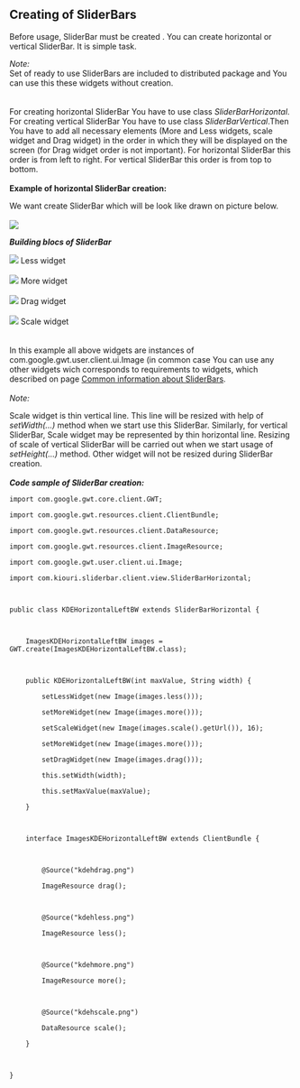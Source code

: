 ## Creating of SliderBars ##

Before usage, SliderBar must be created . You can create horizontal or vertical SliderBar. It is simple task.

_Note:_<br>
Set of ready to use SliderBars are included to distributed package and You can use this these widgets without creation.<br>
<br>
<br>
For creating horizontal SliderBar You have to use class <i>SliderBarHorizontal</i>.  For creating vertical SliderBar You have to use class <i>SliderBarVertical</i>.Then You have to add all necessary elements (More and Less widgets, scale widget and Drag widget) in the order in which they will be displayed on the screen (for Drag widget order is not important).  For horizontal SliderBar this order is from left to right. For vertical SliderBar this order is from top to bottom.<br>
<br>
<b>Example of horizontal SliderBar creation:</b>

We want create SliderBar which will be look like drawn on picture below.<br>
<br>
<img src='https://lh6.googleusercontent.com/_uimY4ZD7jQU/TVY97GcjoeI/AAAAAAAAAeE/vzyD2uAinQ8/kdelefth.png' />


<b><i>Building blocs of SliderBar</i></b>

<img src='https://lh3.googleusercontent.com/_uimY4ZD7jQU/TVY_Rc6_cyI/AAAAAAAAAeM/hEnoqqk59b8/kdehless.png' /> Less widget<br>
<br>
<img src='https://lh5.googleusercontent.com/_uimY4ZD7jQU/TVY_RjyMC-I/AAAAAAAAAeQ/i5QHZSO6Tgg/kdehmore.png' /> More widget<br>
<br>
<img src='https://lh6.googleusercontent.com/_uimY4ZD7jQU/TVY_RgXJcMI/AAAAAAAAAeU/2b90x50cbM8/kdehdrag.png' /> Drag widget<br>
<br>
<img src='https://lh3.googleusercontent.com/_uimY4ZD7jQU/TVY_RyBFZdI/AAAAAAAAAeY/2rcIgfDeVFM/kdehscale.png' /> Scale widget<br>
<br>
<br>
In this example all above widgets are instances of com.google.gwt.user.client.ui.Image (in common case You can use any other widgets wich corresponds to requirements to widgets, which described on page <a href='CommonInformation.md'>Common information about SliderBars</a>.<br>
<br>
<i>Note:</i>

Scale widget is thin vertical line. This line will be resized with help of <i>setWidth(...)</i> method when we start use this SliderBar.  Similarly, for vertical SliderBar, Scale widget may be represented by thin horizontal line. Resizing of scale of vertical SliderBar will be carried out when we start usage of <i>setHeight(...)</i> method. Other widget will not be resized during SliderBar creation.<br>
<br>
<b><i>Code sample of SliderBar creation:</i></b>

<pre><code>import com.google.gwt.core.client.GWT;<br>
import com.google.gwt.resources.client.ClientBundle;<br>
import com.google.gwt.resources.client.DataResource;<br>
import com.google.gwt.resources.client.ImageResource;<br>
import com.google.gwt.user.client.ui.Image;<br>
import com.kiouri.sliderbar.client.view.SliderBarHorizontal;<br>
<br>
public class KDEHorizontalLeftBW extends SliderBarHorizontal {<br>
	<br>
	ImagesKDEHorizontalLeftBW images = GWT.create(ImagesKDEHorizontalLeftBW.class);<br>
	<br>
	public KDEHorizontalLeftBW(int maxValue, String width) {<br>
	    setLessWidget(new Image(images.less()));<br>
	    setMoreWidget(new Image(images.more()));<br>
	    setScaleWidget(new Image(images.scale().getUrl()), 16);<br>
	    setMoreWidget(new Image(images.more()));<br>
	    setDragWidget(new Image(images.drag()));<br>
	    this.setWidth(width);<br>
	    this.setMaxValue(maxValue);		<br>
	}<br>
		<br>
	interface ImagesKDEHorizontalLeftBW extends ClientBundle {<br>
		<br>
		@Source("kdehdrag.png")<br>
		ImageResource drag();<br>
<br>
		@Source("kdehless.png")<br>
		ImageResource less();<br>
<br>
		@Source("kdehmore.png")<br>
		ImageResource more();<br>
<br>
		@Source("kdehscale.png")<br>
		DataResource scale();<br>
	}	<br>
	<br>
}<br>
</code></pre>